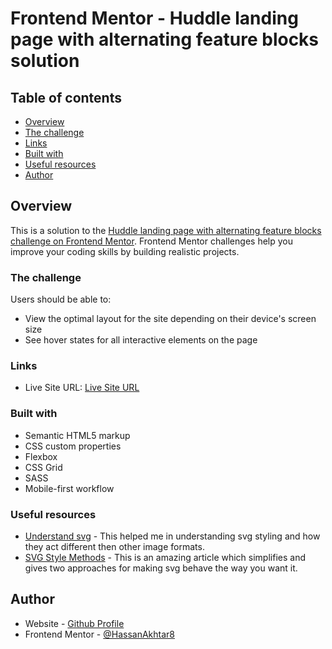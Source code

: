 # Frontend Mentor - Huddle landing page with alternating feature blocks solution



## Table of contents

- [Overview](#overview)
- [The challenge](#the-challenge)
- [Links](#links)
- [Built with](#built-with)
- [Useful resources](#useful-resources)
- [Author](#author)


## Overview

This is a solution to the [Huddle landing page with alternating feature blocks challenge on Frontend Mentor](https://www.frontendmentor.io/challenges/huddle-landing-page-with-alternating-feature-blocks-5ca5f5981e82137ec91a5100). Frontend Mentor challenges help you improve your coding skills by building realistic projects. 

### The challenge

Users should be able to:

- View the optimal layout for the site depending on their device's screen size
- See hover states for all interactive elements on the page



### Links

- Live Site URL: [Live Site URL](https://hassanakhtar8.github.io/huddle-landing-page-with-alternating-feature-blocks-master/)

### Built with

- Semantic HTML5 markup
- CSS custom properties
- Flexbox
- CSS Grid
- SASS
- Mobile-first workflow



### Useful resources

- [Understand svg](https://www.geeksforgeeks.org/how-to-make-an-svg-scale-with-its-parent-container/) - This helped me in understanding svg styling and how they act different then other image formats.
- [SVG Style Methods](https://www.geeksforgeeks.org/how-to-make-an-svg-scale-with-its-parent-container/) - This is an amazing article which simplifies and gives two approaches for making svg behave the way you want it.


## Author

- Website - [Github Profile](https://github.com/HassanAkhtar8)
- Frontend Mentor - [@HassanAkhtar8](https://www.frontendmentor.io/profile/HassanAkhtar8)


